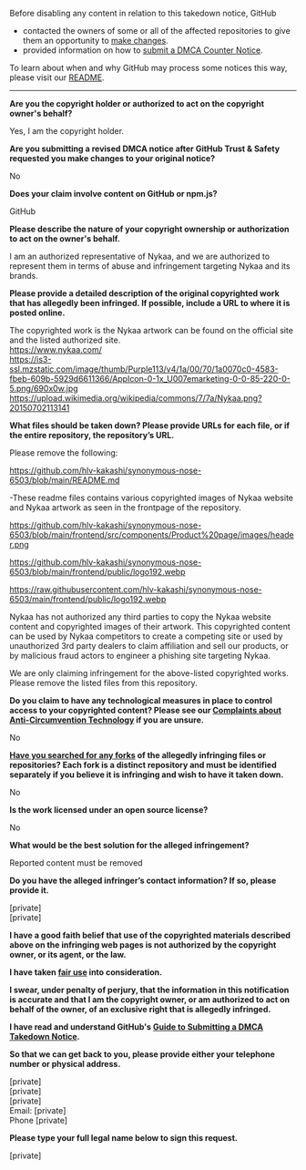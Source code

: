 Before disabling any content in relation to this takedown notice, GitHub
- contacted the owners of some or all of the affected repositories to give them an opportunity to [make changes](https://docs.github.com/en/github/site-policy/dmca-takedown-policy#a-how-does-this-actually-work).
- provided information on how to [submit a DMCA Counter Notice](https://docs.github.com/en/articles/guide-to-submitting-a-dmca-counter-notice).

To learn about when and why GitHub may process some notices this way, please visit our [README](https://github.com/github/dmca/blob/master/README.md#anatomy-of-a-takedown-notice).

---

**Are you the copyright holder or authorized to act on the copyright owner's behalf?**

Yes, I am the copyright holder.

**Are you submitting a revised DMCA notice after GitHub Trust & Safety requested you make changes to your original notice?**

No

**Does your claim involve content on GitHub or npm.js?**

GitHub

**Please describe the nature of your copyright ownership or authorization to act on the owner's behalf.**

I am an authorized representative of Nykaa, and we are authorized to represent them in terms of abuse and infringement targeting Nykaa and its brands.

**Please provide a detailed description of the original copyrighted work that has allegedly been infringed. If possible, include a URL to where it is posted online.**

The copyrighted work is the Nykaa artwork can be found on the official site and the listed authorized site.  
https://www.nykaa.com/  
https://is3-ssl.mzstatic.com/image/thumb/Purple113/v4/1a/00/70/1a0070c0-4583-fbeb-609b-5929d6611366/AppIcon-0-1x_U007emarketing-0-0-85-220-0-5.png/690x0w.jpg  
https://upload.wikimedia.org/wikipedia/commons/7/7a/Nykaa.png?20150702113141

**What files should be taken down? Please provide URLs for each file, or if the entire repository, the repository’s URL.**

Please remove the following:

https://github.com/hlv-kakashi/synonymous-nose-6503/blob/main/README.md

-These readme files contains various copyrighted images of Nykaa website and Nykaa artwork as seen in the frontpage of the repository.




https://github.com/hlv-kakashi/synonymous-nose-6503/blob/main/frontend/src/components/Product%20page/images/header.png

https://github.com/hlv-kakashi/synonymous-nose-6503/blob/main/frontend/public/logo192.webp

https://raw.githubusercontent.com/hlv-kakashi/synonymous-nose-6503/main/frontend/public/logo192.webp

Nykaa has not authorized any third parties to copy the Nykaa website content and copyrighted images of their artwork. This copyrighted content can be used by Nykaa competitors to create a competing site or used by unauthorized 3rd party dealers to claim affiliation and sell our products, or by malicious fraud actors to engineer a phishing site targeting Nykaa.

We are only claiming infringement for the above-listed copyrighted works. Please remove the listed files from this repository.

**Do you claim to have any technological measures in place to control access to your copyrighted content? Please see our <a href="https://docs.github.com/articles/guide-to-submitting-a-dmca-takedown-notice#complaints-about-anti-circumvention-technology">Complaints about Anti-Circumvention Technology</a> if you are unsure.**

No

**<a href="https://docs.github.com/articles/dmca-takedown-policy#b-what-about-forks-or-whats-a-fork">Have you searched for any forks</a> of the allegedly infringing files or repositories? Each fork is a distinct repository and must be identified separately if you believe it is infringing and wish to have it taken down.**

No

**Is the work licensed under an open source license?**

No

**What would be the best solution for the alleged infringement?**

Reported content must be removed

**Do you have the alleged infringer’s contact information? If so, please provide it.**

[private]  
[private]  

**I have a good faith belief that use of the copyrighted materials described above on the infringing web pages is not authorized by the copyright owner, or its agent, or the law.**

**I have taken <a href="https://www.lumendatabase.org/topics/22">fair use</a> into consideration.**

**I swear, under penalty of perjury, that the information in this notification is accurate and that I am the copyright owner, or am authorized to act on behalf of the owner, of an exclusive right that is allegedly infringed.**

**I have read and understand GitHub's <a href="https://docs.github.com/articles/guide-to-submitting-a-dmca-takedown-notice/">Guide to Submitting a DMCA Takedown Notice</a>.**

**So that we can get back to you, please provide either your telephone number or physical address.**

[private]  
[private]  
[private]  
Email: [private]  
Phone [private]  

**Please type your full legal name below to sign this request.**

[private]
